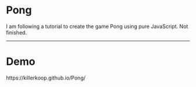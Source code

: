 # Pong
I am following a tutorial to create the game Pong using pure JavaScript. Not finished.

<hr>

<h1>Demo</h1>
https://killerkoop.github.io/Pong/
